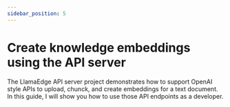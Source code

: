 ```yaml
---
sidebar_position: 5
---
```


# Create knowledge embeddings using the API server

The LlamaEdge API server project demonstrates how to support OpenAI style APIs to upload, chunck, and create embeddings for a text document. In this guide, I will show you how to use those API endpoints as a developer.

